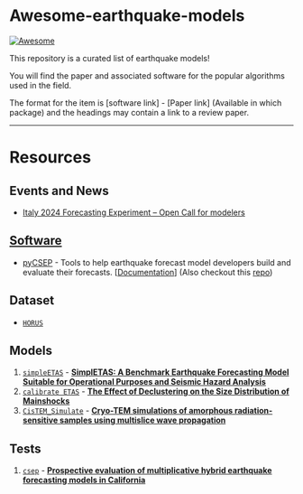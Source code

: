 # Awesome-earthquake-models
[![Awesome](https://awesome.re/badge.svg)](https://awesome.re)

This repository is a curated list of earthquake models!

You will find the paper and associated software for the popular algorithms used in the field.

The format for the item is [software link] - [Paper link] (Available in which package) and the headings may contain a link to a review paper.

---


# Resources

## Events and News
* [Italy 2024 Forecasting Experiment – Open Call for modelers](https://cseptesting.org/italy2024experiment/)

## [Software](http://3dem.ucsd.edu/software.shtm)
* [pyCSEP](https://pubs.geoscienceworld.org/ssa/srl/article-abstract/93/5/2858/615824/pyCSEP-A-Python-Toolkit-for-Earthquake-Forecast) - Tools to help earthquake forecast model developers build and evaluate their forecasts. [[Documentation](https://github.com/SCECCode/pycsep)] (Also checkout this [repo](https://github.com/Biondini/pyCSEP_followup_paper))

## Dataset
* [`HORUS`](https://horus.bo.ingv.it/)

## Models
1. [`simpleETAS`](https://github.com/smancini2/simplETAS/) - [**SimplETAS: A Benchmark Earthquake Forecasting Model Suitable for Operational Purposes and Seismic Hazard Analysis**](https://pubs.geoscienceworld.org/ssa/srl/article-abstract/95/1/38/628378/SimplETAS-A-Benchmark-Earthquake-Forecasting-Model?redirectedFrom=fulltext)
2. [`calibrate ETAS`](https://github.com/lmizrahi/etas) - [**The Effect of Declustering on the Size Distribution of Mainshocks**](https://pubs.geoscienceworld.org/ssa/srl/article-abstract/92/4/2333/594794/The-Effect-of-Declustering-on-the-Size?redirectedFrom=fulltext)
3. [`CisTEM_Simulate`](https://github.com/timothygrant80/cisTEM/blob/master/src/programs/simulate/simulate.cpp) - [**Cryo-TEM simulations of amorphous radiation-sensitive samples using multislice wave propagation**](https://www.biorxiv.org/content/10.1101/2021.02.19.431636v2)

## Tests
1. [`csep`](https://github.com/bayonato89/Reproducibility-hybrids) - [**Prospective evaluation of multiplicative hybrid earthquake forecasting models in California**](https://academic.oup.com/gji/article/229/3/1736/6510818)
